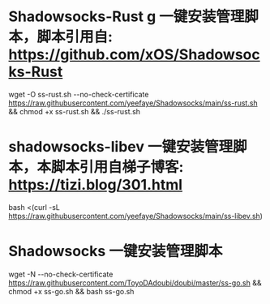 # Shadowsocks-Rust g 一键安装管理脚本，脚本引用自:  https://github.com/xOS/Shadowsocks-Rust

wget -O ss-rust.sh --no-check-certificate https://raw.githubusercontent.com/yeefaye/Shadowsocks/main/ss-rust.sh && chmod +x ss-rust.sh && ./ss-rust.sh

# shadowsocks-libev 一键安装管理脚本，本脚本引用自梯子博客: https://tizi.blog/301.html

bash <(curl -sL https://raw.githubusercontent.com/yeefaye/Shadowsocks/main/ss-libev.sh) 

# Shadowsocks 一键安装管理脚本
wget -N --no-check-certificate https://raw.githubusercontent.com/ToyoDAdoubi/doubi/master/ss-go.sh && chmod +x ss-go.sh && bash ss-go.sh
